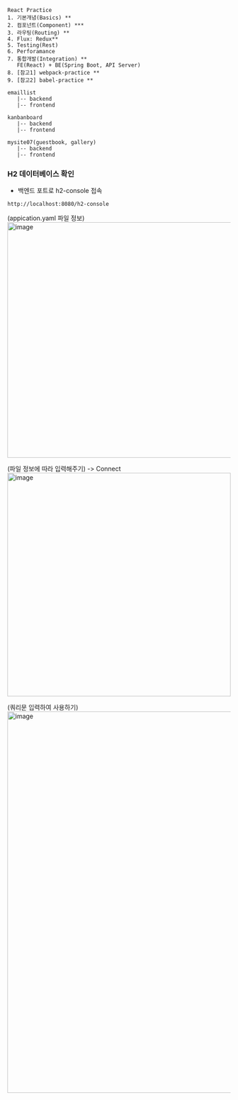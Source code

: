 ```
React Practice
1. 기본개념(Basics) **
2. 컴포넌트(Component) ***
3. 라우팅(Routing) **
4. Flux: Redux**
5. Testing(Rest)
6. Perforamance
7. 통합개발(Integration) **
   FE(React) + BE(Spring Boot, API Server)
8. [참고1] webpack-practice **
9. [참고2] babel-practice **

emaillist
   |-- backend
   |-- frontend

kanbanboard
   |-- backend
   |-- frontend

mysite07(guestbook, gallery)
   |-- backend
   |-- frontend
```

### H2 데이터베이스 확인 

- 백엔드 포트로 h2-console 접속
```
http://localhost:8080/h2-console
```

(appication.yaml 파일 정보)   
<img width="531" alt="image" src="https://github.com/YeJi222/Bit_TIL/assets/70511859/2bb8032b-e107-4ed3-b8d6-11b91d7ddc04">

(파일 정보에 따라 입력해주기) -> Connect    
<img width="504" alt="image" src="https://github.com/YeJi222/Bit_TIL/assets/70511859/18a2222e-4441-4431-9b54-6ac7a1f64f2a">

(쿼리문 입력하여 사용하기)   
<img width="860" alt="image" src="https://github.com/YeJi222/Bit_TIL/assets/70511859/256be0d9-89e0-4340-992e-6525534e91af">
